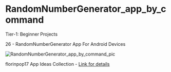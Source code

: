 # RandomNumberGenerator_app_by_command

Tier-1: Beginner Projects

26 - RandomNumberGenerator App For Android Devices

![RandomNumberGenerator_app_by_command_pic](https://user-images.githubusercontent.com/50905347/130691451-4dc9a794-3951-4a32-abd9-9b2f6effd5a6.jpg)

florinpop17 App Ideas Collection - [Link for details](https://github.com/florinpop17/app-ideas)
